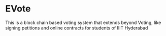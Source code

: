 # EVote
This is a block chain based voting system that extends beyond Voting, like signing petitions and online contracts for students of IIIT Hyderabad

